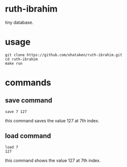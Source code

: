# ruth-ibrahim

tiny database.

# usage

```
git clone https://github.com/ohataken/ruth-ibrahim.git
cd ruth-ibrahim
make run
```

# commands

## save command

```
save 7 127
```

this command saves the value 127 at 7th index.

## load command

```
load 7
127
```

this command shows the value 127 at 7th index.
